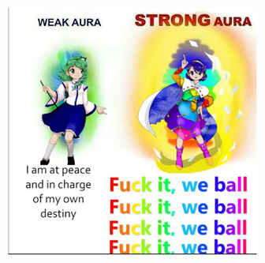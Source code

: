 <picture>
  <source media="(prefers-color-scheme: dark)" srcset="https://github.com/Draconic-0/Draconic-0/blob/master/weball.png">
  <source media="(prefers-color-scheme: light)" srcset="https://github.com/Draconic-0/Draconic-0/blob/master/weball.png">
  <img alt="ohh my ass" src="https://github.com/Draconic-0/Draconic-0/blob/master/weball.png?raw=true">
</picture>

<!--
**Draconic-0/Draconic-0** is a ✨ _special_ ✨ repository because its `README.md` (this file) appears on your GitHub profile.

Here are some ideas to get you started:

- 🔭 I’m currently working on ...
- 🌱 I’m currently learning ...
- 👯 I’m looking to collaborate on ...
- 🤔 I’m looking for help with ...
- 💬 Ask me about ...
- 📫 How to reach me: ...
- 😄 Pronouns: ...
- ⚡ Fun fact: ...
-->
